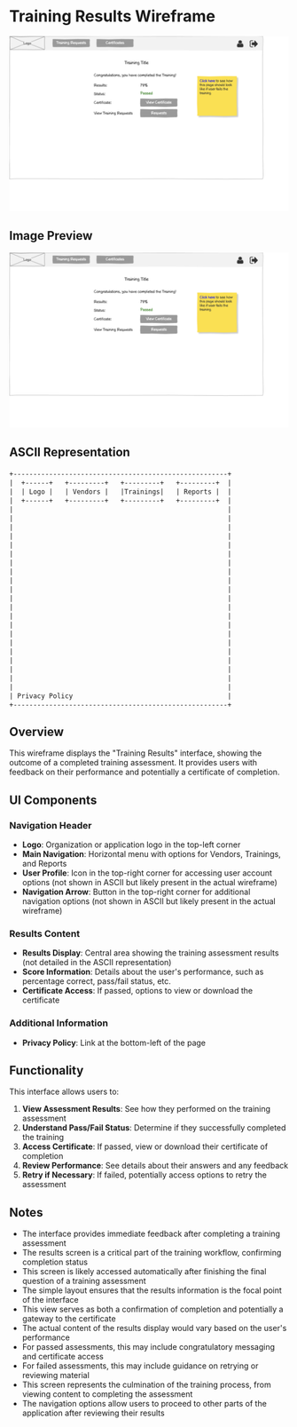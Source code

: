 # Training Results Wireframe

![Training Results](./training-results.png)

## Image Preview

![Training Results](./training-results.png)

## ASCII Representation

```
+------------------------------------------------------+
|  +------+   +---------+   +---------+   +---------+  |
|  | Logo |   | Vendors |   |Trainings|   | Reports |  |
|  +------+   +---------+   +---------+   +---------+  |
|                                                      |
|                                                      |
|                                                      |
|                                                      |
|                                                      |
|                                                      |
|                                                      |
|                                                      |
|                                                      |
|                                                      |
|                                                      |
|                                                      |
|                                                      |
|                                                      |
|                                                      |
|                                                      |
|                                                      |
|                                                      |
|                                                      |
|                                                      |
|                                                      |
| Privacy Policy                                       |
+------------------------------------------------------+
```

## Overview

This wireframe displays the "Training Results" interface, showing the outcome of a completed training assessment. It provides users with feedback on their performance and potentially a certificate of completion.

## UI Components

### Navigation Header
- **Logo**: Organization or application logo in the top-left corner
- **Main Navigation**: Horizontal menu with options for Vendors, Trainings, and Reports
- **User Profile**: Icon in the top-right corner for accessing user account options (not shown in ASCII but likely present in the actual wireframe)
- **Navigation Arrow**: Button in the top-right corner for additional navigation options (not shown in ASCII but likely present in the actual wireframe)

### Results Content
- **Results Display**: Central area showing the training assessment results (not detailed in the ASCII representation)
- **Score Information**: Details about the user's performance, such as percentage correct, pass/fail status, etc.
- **Certificate Access**: If passed, options to view or download the certificate

### Additional Information
- **Privacy Policy**: Link at the bottom-left of the page

## Functionality

This interface allows users to:

1. **View Assessment Results**: See how they performed on the training assessment
2. **Understand Pass/Fail Status**: Determine if they successfully completed the training
3. **Access Certificate**: If passed, view or download their certificate of completion
4. **Review Performance**: See details about their answers and any feedback
5. **Retry if Necessary**: If failed, potentially access options to retry the assessment

## Notes

- The interface provides immediate feedback after completing a training assessment
- The results screen is a critical part of the training workflow, confirming completion status
- This screen is likely accessed automatically after finishing the final question of a training assessment
- The simple layout ensures that the results information is the focal point of the interface
- This view serves as both a confirmation of completion and potentially a gateway to the certificate
- The actual content of the results display would vary based on the user's performance
- For passed assessments, this may include congratulatory messaging and certificate access
- For failed assessments, this may include guidance on retrying or reviewing material
- This screen represents the culmination of the training process, from viewing content to completing the assessment
- The navigation options allow users to proceed to other parts of the application after reviewing their results
